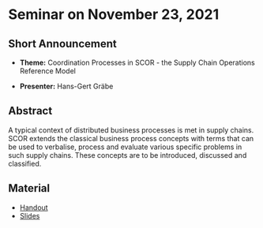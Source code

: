 # Seminar on November 23, 2021

## Short Announcement

* __Theme:__ Coordination Processes in SCOR - the Supply Chain Operations
  Reference Model

* __Presenter:__ Hans-Gert Gräbe

## Abstract

A typical context of distributed business processes is met in supply chains.
SCOR extends the classical business process concepts with terms that can be
used to verbalise, process and evaluate various specific problems in such
supply chains.  These concepts are to be introduced, discussed and classified.

## Material

* [Handout](Handout.pdf)
* [Slides](Slides.pdf)
